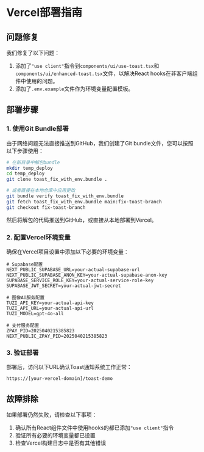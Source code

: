 # Vercel部署指南

## 问题修复

我们修复了以下问题：

1. 添加了`"use client"`指令到`components/ui/use-toast.tsx`和`components/ui/enhanced-toast.tsx`文件，以解决React hooks在非客户端组件中使用的问题。
2. 添加了`.env.example`文件作为环境变量配置模板。

## 部署步骤

### 1. 使用Git Bundle部署

由于网络问题无法直接推送到GitHub，我们创建了Git bundle文件，您可以按照以下步骤使用：

```bash
# 在新目录中解包bundle
mkdir temp_deploy
cd temp_deploy
git clone toast_fix_with_env.bundle .

# 或者直接在本地仓库中应用更改
git bundle verify toast_fix_with_env.bundle
git fetch toast_fix_with_env.bundle main:fix-toast-branch
git checkout fix-toast-branch
```

然后将解包的代码推送到GitHub，或直接从本地部署到Vercel。

### 2. 配置Vercel环境变量

确保在Vercel项目设置中添加以下必要的环境变量：

```
# Supabase配置
NEXT_PUBLIC_SUPABASE_URL=your-actual-supabase-url
NEXT_PUBLIC_SUPABASE_ANON_KEY=your-actual-supabase-anon-key
SUPABASE_SERVICE_ROLE_KEY=your-actual-service-role-key
SUPABASE_JWT_SECRET=your-actual-jwt-secret

# 图像AI服务配置
TUZI_API_KEY=your-actual-api-key
TUZI_API_URL=your-actual-api-url
TUZI_MODEL=gpt-4o-all

# 支付服务配置
ZPAY_PID=2025040215385823
NEXT_PUBLIC_ZPAY_PID=2025040215385823
```

### 3. 验证部署

部署后，访问以下URL确认Toast通知系统工作正常：

```
https://[your-vercel-domain]/toast-demo
```

## 故障排除

如果部署仍然失败，请检查以下事项：

1. 确认所有React组件文件中使用hooks的都已添加`"use client"`指令
2. 验证所有必要的环境变量都已设置
3. 检查Vercel构建日志中是否有其他错误 